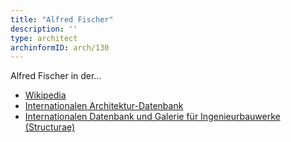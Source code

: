 ```yaml
---
title: "Alfred Fischer"
description: ''
type: architect
archinformID: arch/130
---
```


Alfred Fischer in der...
* [Wikipedia](https://de.wikipedia.org/wiki/Alfred_Fischer_(Architekt))
* [Internationalen Architektur-Datenbank](https://deu.archinform.net/arch/130.htm)
* [Internationalen Datenbank und Galerie für Ingenieurbauwerke (Structurae)](https://structurae.net/de/personen/alfred-fischer)
